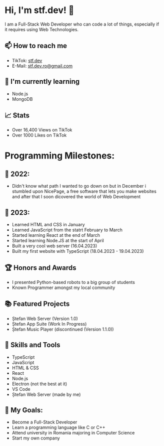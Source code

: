 # Hi, I'm stf.dev! 👋

I am a Full-Stack Web Developer who can code a lot of things, especially if it requires using Web Technologies.

## 📫 How to reach me

- TikTok: [stf.dev](https://www.tiktok.com/@stf.dev)
- E-Mail: stf.dev.ro@gmail.com

## 🌱 I'm currently learning

- Node.js
- MongoDB

## 📈 Stats

- Over 16,400 Views on TikTok
- Over 1000 Likes on TikTok

# Programming Milestones:

## 📅 2022:

- Didn't know what path I wanted to go down on but in December i stumbled upon NicePage, a free software that lets you make websites and after that I soon dicovered the world of Web Development

## 🎉 2023:

- Learned HTML and CSS in January 
- Learned JavaScript from the statrt February to March 
- Started learning React at the end of March
- Started learning Node.JS at the start of April
- Built a very cool web server (16.04.2023)
- Built my first website with TypeScript (18.04.2023 - 19.04.2023)

## 🏆 Honors and Awards

- I presented Python-based robots to a big group of students
- Known Programmer amongst my local community

## 📚 Featured Projects

- Ștefan Web Server (Version 1.0)
- Ștefan App Suite (Work In Progress)
- Ștefan Music Player (discontinued (Version 1.1.0))

## 🔧 Skills and Tools

- TypeScript
- JavaScript
- HTML & CSS
- React
- Node.js
- Electron (not the best at it)
- VS Code
- Ștefan Web Server (made by me)

## 🌟 My Goals:

- Become a Full-Stack Developer
- Learn a programming language like C or C++
- Attend university in Romania majoring in Computer Science
- Start my own company
